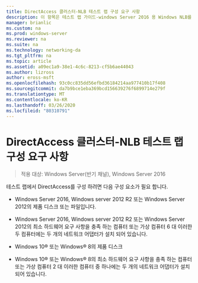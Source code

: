 ```yaml
---
title: DirectAccess 클러스터-NLB 테스트 랩 구성 요구 사항
description: 이 항목은 테스트 랩 가이드-windows Server 2016 용 Windows NLB를 사용 하는 클러스터의 DirectAccess 시연에 포함 되어 있습니다.
manager: brianlic
ms.custom: na
ms.prod: windows-server
ms.reviewer: na
ms.suite: na
ms.technology: networking-da
ms.tgt_pltfrm: na
ms.topic: article
ms.assetid: a09ec1a9-38e1-4c6c-8213-cf5b6ae44043
ms.author: lizross
author: eross-msft
ms.openlocfilehash: 93c0cc835dd56efbd36184214aa977410b17f408
ms.sourcegitcommit: da7b9bce1eba369bcd156639276f6899714e279f
ms.translationtype: MT
ms.contentlocale: ko-KR
ms.lasthandoff: 03/26/2020
ms.locfileid: "80310791"
---
```

# <a name="directaccess-cluster-nlb-test-lab-configuration-requirements"></a>DirectAccess 클러스터-NLB 테스트 랩 구성 요구 사항

>적용 대상: Windows Server(반기 채널), Windows Server 2016

테스트 랩에서 DirectAccess를 구성 하려면 다음 구성 요소가 필요 합니다.  
  
-   Windows Server 2016, Windows server 2012 R2 또는 Windows Server 2012의 제품 디스크 또는 파일입니다.  
  
-   Windows Server 2016, Windows server 2012 R2 또는 Windows Server 2012의 최소 하드웨어 요구 사항을 충족 하는 컴퓨터 또는 가상 컴퓨터 6 대 이러한 두 컴퓨터에는 두 개의 네트워크 어댑터가 설치 되어 있습니다.  
  
-   Windows 10&reg; 또는 Windows&reg; 8의 제품 디스크  
  
-   Windows 10&reg; 또는 Windows&reg; 8의 최소 하드웨어 요구 사항을 충족 하는 컴퓨터 또는 가상 컴퓨터 2 대 이러한 컴퓨터 중 하나에는 두 개의 네트워크 어댑터가 설치 되어 있습니다.